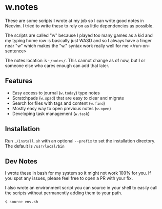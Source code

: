 # w.notes

These are some scripts I wrote at my job so I can write good notes in Neovim. I 
tried to write these to rely on as little dependencies as possible.

The scripts are called "w" because I played too many games as a kid and my typing
home row is basically just WASD and so I always have a finger near "w" which
makes the "w.<thing>" syntax work really well for me &lt;/run-on-sentence>

The notes location is `~/notes/`. This cannot change as of now, but I or someone
else who cares enough can add that later.

## Features

* Easy access to journal (`w.today`) type notes
* Scratchpads (`w.spad`) that are easy to clear and migrate
* Search for files with tags and content (`w.find`)
* Mostly easy way to open previous notes (`w.open`)
* Developing task management (`w.task`)

## Installation

Run `./install.sh` with an optional `--prefix` to set the installation directory.
The default is `/usr/local/bin`

## Dev Notes

I wrote these in bash for my system so it might not work 100% for you. If you
spot any issues, please feel free to open a PR with your fix.

I also wrote an environment script you can source in your shell to easily call
the scripts without permanently adding them to your path.

```bash
$ source env.sh
```
